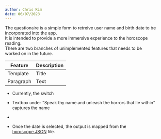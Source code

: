 ```yaml
---
author: Chris Kim
date: 06/07/2023
---
```


The questionaire is a simple form to retreive user name and birth date to be incorporated into the app.<br> It is intended to provide a more immersive experience to the horoscope reading.
<br> There are two branches of unimplemented features that needs to be worked on in the future.

| Feature     | Description |
| ----------- | ----------- |
| Template    | Title       |
| Paragraph   | Text        |

* Currently, the switch 
* Textbox under "Speak thy name and unleash the horrors that lie within" captures the name
* 


* Once the date is selected, the output is mapped from the [horoscope.JSON](#) file.

<!-- ![](./images/questionaire.png) -->